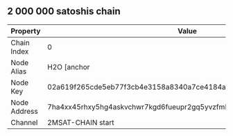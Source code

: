 2 000 000 satoshis chain
---

Property | Value
---|---
Chain Index | 0
Node Alias | H2O [anchor|keysend]
Node Key | 02a619f265cde5eb77f3cb4e3158a8340a7ce4184a39c42e3a32893f53e2e3f82b
Node Address | 7ha4xx45rhxy5hg4askvchwr7kgd6fueupr2gq5yvzfmbxjey3vpn2qd.onion:9735
Channel | 2MSAT-CHAIN start
